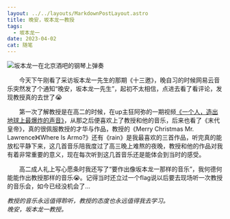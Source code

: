 ```yaml
---
layout: ../../layouts/MarkdownPostLayout.astro
title: 晚安，坂本龙一教授
tags:
  - 坂本龙一
date: 2023-04-02
cat: 随笔
---
```

![坂本龙一在北京酒吧的钢琴上弹奏](https://abnerblog-1317606226.cos.ap-nanjing.myqcloud.com/202307031338974.jpeg)



&emsp;&emsp;今天下午刚看了采访坂本龙一先生的那期《十三邀》，晚自习的时候网易云音乐突然发了个通知“晚安，坂本龙一先生”，起初不太相信，点进去看了看评论，发现教授真的去世了😭

&emsp;&emsp;第一次了解教授是在高二的时候，在up主狂阿弥的一期视频[《一个人，造出地球上最爆炸的声音》]( https://www.bilibili.com/video/BV1GE411P7Nm/?share_source=copy_web&vd_source=895c77a92fb7f7676017e8469a8e54b8)，从那之后便喜欢上了教授和他的音乐，后来也看了《末代皇帝》，真的很佩服教授的才华与作品，教授的《Merry Christmas Mr. Lawrence》《Where Is Armo?》还有《rain》是我最喜欢的三首作品，听完真的能放松平静下来，这几首音乐陪我度过了高三晚上难熬的夜晚，教授和他的作品对我有着非常重要的意义，现在每次听到这几首音乐还是能体会到当时的感受。

&emsp;&emsp;高二成人礼上写心愿条时我还写了“要作出像坂本龙一那样的音乐”，我何德何能能作出教授那样的音乐😭。记得当时还立过一个flag说以后要去现场听一次教授的音乐会，如今已经没机会了…

*教授的音乐永远值得聆听，教授的态度也永远值得我去学习。*\
*晚安，坂本龙一教授。*

